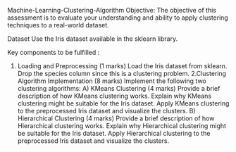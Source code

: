 Machine-Learning-Clustering-Algorithm
Objective:
  The objective of this assessment is to evaluate your understanding and ability to apply clustering techniques to a real-world dataset.

Dataset
  Use the Iris dataset available in the sklearn library.

Key components to be fulfilled :

  1. Loading and Preprocessing (1 marks)
        Load the Iris dataset from sklearn.
        Drop the species column since this is a clustering problem.
  2.Clustering Algorithm Implementation (8 marks)
        Implement the following two clustering algorithms:
          A) KMeans Clustering (4 marks)
              Provide a brief description of how KMeans clustering works.
              Explain why KMeans clustering might be suitable for the Iris dataset.
              Apply KMeans clustering to the preprocessed Iris dataset and visualize the clusters.
          B) Hierarchical Clustering (4 marks)
              Provide a brief description of how Hierarchical clustering works.
              Explain why Hierarchical clustering might be suitable for the Iris dataset.
              Apply Hierarchical clustering to the preprocessed Iris dataset and visualize the clusters.
